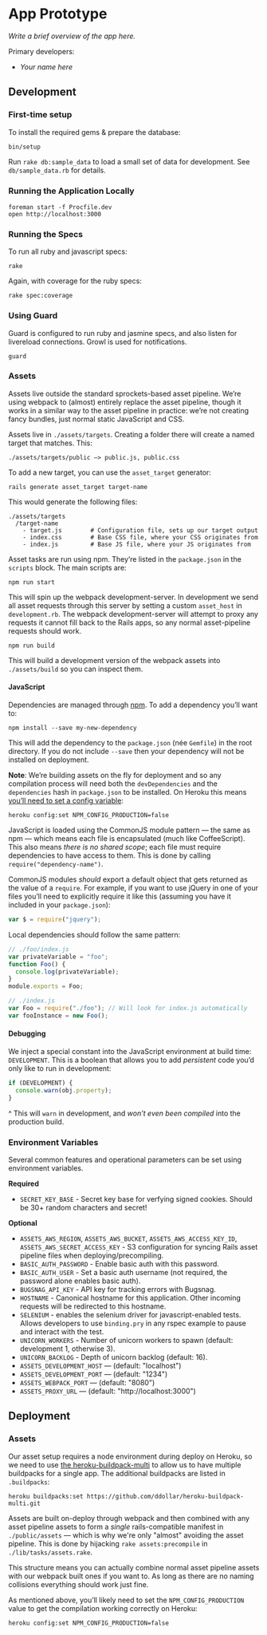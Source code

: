 # App Prototype

_Write a brief overview of the app here._

Primary developers:

* _Your name here_

## Development

### First-time setup

To install the required gems & prepare the database:

```
bin/setup
```

Run `rake db:sample_data` to load a small set of data for development. See
`db/sample_data.rb` for details.

### Running the Application Locally

```
foreman start -f Procfile.dev
open http://localhost:3000
```

### Running the Specs

To run all ruby and javascript specs:

```
rake
```

Again, with coverage for the ruby specs:

```
rake spec:coverage
```

### Using Guard

Guard is configured to run ruby and jasmine specs, and also listen for
livereload connections. Growl is used for notifications.

```
guard
```

### Assets

Assets live outside the standard sprockets-based asset pipeline. We’re using webpack to (almost) entirely replace the asset pipeline, though it works in a similar way to the asset pipeline in practice: we’re not creating fancy bundles, just normal static JavaScript and CSS.

Assets live in `./assets/targets`. Creating a folder there will create a named target that matches. This:

```
./assets/targets/public —> public.js, public.css
```

To add a new target, you can use the `asset_target` generator:

```
rails generate asset_target target-name
```

This would generate the following files:

```
./assets/targets
  /target-name
    - target.js        # Configuration file, sets up our target output
    - index.css        # Base CSS file, where your CSS originates from
    - index.js         # Base JS file, where your JS originates from
```

Asset tasks are run using npm. They’re listed in the `package.json` in the `scripts` block. The main scripts are:

```
npm run start
```

This will spin up the webpack development-server. In development we send all asset requests through this server by setting a custom `asset_host` in `development.rb`. The webpack development-server will attempt to proxy any requests it cannot fill back to the Rails apps, so any normal asset-pipeline requests should work.

```
npm run build
```

This will build a development version of the webpack assets into `./assets/build` so you can inspect them.

#### JavaScript

Dependencies are managed through [npm](http://npmjs.com). To add a dependency you’ll want to:

```
npm install --save my-new-dependency
```

This will add the dependency to the `package.json` (née `Gemfile`) in the root directory. If you do not include `--save` then your dependency will not be installed on deployment.

**Note**: We’re building assets on the fly for deployment and so any compilation process will need both the `devDependencies` and the `dependencies` hash in `package.json` to be installed. On Heroku this means [you’ll need to set a config variable](https://github.com/heroku/heroku-buildpack-nodejs#enable-or-disable-devdependencies-installation):

```
heroku config:set NPM_CONFIG_PRODUCTION=false
```

JavaScript is loaded using the CommonJS module pattern — the same as npm — which means each file is encapsulated (much like CoffeeScript). This also means *there is no shared scope*; each file must require dependencies to have access to them. This is done by calling `require("dependency-name")`.

CommonJS modules _should_ export a default object that gets returned as the value of a `require`. For example, if you want to use jQuery in one of your files you’ll need to explicitly require it like this (assuming you have it included in your `package.json`):

```js
var $ = require("jquery");
```

Local dependencies should follow the same pattern:

```js
// ./foo/index.js
var privateVariable = "foo";
function Foo() {
  console.log(privateVariable);
}
module.exports = Foo;

// ./index.js
var Foo = require("./foo"); // Will look for index.js automatically
var fooInstance = new Foo();
```

#### Debugging

We inject a special constant into the JavaScript environment at build time: `DEVELOPMENT`. This is a boolean that allows you to add *persistent* code you’d only like to run in development:

```js
if (DEVELOPMENT) {
  console.warn(obj.property);
}
```

^ This will `warn` in development, and *won’t even been compiled* into the production build.

### Environment Variables

Several common features and operational parameters can be set using
environment variables.

**Required**

* `SECRET_KEY_BASE` - Secret key base for verfying signed cookies. Should be
  30+ random characters and secret!

**Optional**

* `ASSETS_AWS_REGION`, `ASSETS_AWS_BUCKET`, `ASSETS_AWS_ACCESS_KEY_ID`,
  `ASSETS_AWS_SECRET_ACCESS_KEY` - S3 configuration for syncing Rails asset
  pipeline files when deploying/precompiling.
* `BASIC_AUTH_PASSWORD` - Enable basic auth with this password.
* `BASIC_AUTH_USER` - Set a basic auth username (not required, the password alone enables basic auth).
* `BUGSNAG_API_KEY` - API key for tracking errors with Bugsnag.
* `HOSTNAME` - Canonical hostname for this application. Other incoming
  requests will be redirected to this hostname.
* `SELENIUM` - enables the selenium driver for javascript-enabled tests. Allows developers to use `binding.pry` in any rspec example to pause and interact with the test.
* `UNICORN_WORKERS` - Number of unicorn workers to spawn (default: development
  1, otherwise 3).
* `UNICORN_BACKLOG` - Depth of unicorn backlog (default: 16).
* `ASSETS_DEVELOPMENT_HOST` — (default: "localhost")
* `ASSETS_DEVELOPMENT_PORT` — (default: "1234")
* `ASSETS_WEBPACK_PORT` — (default: "8080")
* `ASSETS_PROXY_URL` — (default: "http://localhost:3000")

## Deployment

### Assets

Our asset setup requires a node environment during deploy on Heroku, so we need to use [the heroku-buildpack-multi](https://github.com/ddollar/heroku-buildpack-multi) to allow us to have multiple buildpacks for a single app. The additional buildpacks are listed in `.buildpacks`:

```
heroku buildpacks:set https://github.com/ddollar/heroku-buildpack-multi.git
```

Assets are built on-deploy through webpack and then combined with any asset pipeline assets to form a _single_ rails-compatible manifest in `./public/assets` — which is why we're only "almost" avoiding the asset pipeline. This is done by hijacking `rake assets:precompile` in `./lib/tasks/assets.rake`.

This structure means you can actually combine normal asset pipeline assets with our webpack built ones if you want to. As long as there are no naming collisions everything should work just fine.

As mentioned above, you’ll likely need to set the `NPM_CONFIG_PRODUCTION` value to get the compilation working correctly on Heroku:

```
heroku config:set NPM_CONFIG_PRODUCTION=false
```
